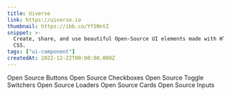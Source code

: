```yaml
---
title: Uiverse
link: https://uiverse.io
thumbnail: https://ibb.co/YfSNntZ
snippet: >-
  Create, share, and use beautiful Open-Source UI elements made with HTML and
  CSS.
tags: ["ui-component"]
createdAt: 2022-12-22T00:00:00.000Z
---
```

Open Source Buttons
Open Source Checkboxes
Open Source Toggle Switchers
Open Source Loaders
Open Source Cards
Open Source Inputs